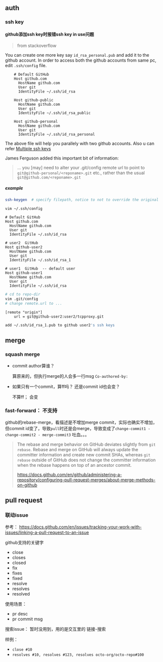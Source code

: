 

## auth



### ssh key



#### github添加ssh key时报错ssh key in use问题



> from stackoverflow

You can create one more key say `id_rsa_personal.pub` and add it to the github account. In order to access both the github accounts from same pc, edit `.ssh/config` file.

```
    # Default GitHub
    Host github.com
      HostName github.com
      User git
      IdentityFile ~/.ssh/id_rsa

    Host github-public
      HostName github.com
      User git
      IdentityFile ~/.ssh/id_rsa_public

    Host github-personal
      HostName github.com
      User git
      IdentityFile ~/.ssh/id_rsa_personal

```

The above file will help you parallely with two github accounts. Also u can refer [Multiple ssh keys](https://stackoverflow.com/questions/2419566/best-way-to-use-multiple-ssh-private-keys-on-one-client)

James Ferguson added this important bit of information:

> ... you [may] need to alter your .git/config remote url to point to `git@github-personal/<reponame>.git` etc., rather than the usual `git@github.com/<reponame>.git`



##### example



```sh
ssh-keygen  # specify filepath, notice to not to override the original one
```





```shell
vim ~/.ssh/config
```



```
# Default GitHub
Host github.com
  HostName github.com
  User git
  IdentityFile ~/.ssh/id_rsa

# user2  GitHub
Host github-user2
  HostName github.com
  User git
  IdentityFile ~/.ssh/id_rsa_1

# user1  GitHub  -- default user
Host github-user1
  HostName github.com
  User git
  IdentityFile ~/.ssh/id_rsa
```



```sh
# cd to repo-dir
vim .git/config
# change remote.url to ...
```

```
[remote "origin"]
	url = git@github-user2:user2/tcpproxy.git
```



```sh
add ~/.ssh/id_rsa_1.pub to github user2's ssh keys
```



## merge



### squash merge

* commit author算谁？ 

  算原来的，但执行merge的人会多一行msg `Co-authored-by: `

* 如果只有一个commit，算ff吗？ 还是commit id也会变？

  不算ff； 会变



### fast-forward： 不支持

github的rebase-merge，看描述是不增加merge commit，实际也确实不增加，但commit id变了，导致`pull`时还是会merge，导致变成了`change-commit1 - change-commit2 - merge-commit3` 吐血。。。

> The rebase and merge behavior on GitHub deviates slightly from `git rebase`. Rebase and merge on GitHub will always update the committer information and create new commit SHAs, whereas `git rebase` outside of GitHub does not change the committer information when the rebase happens on top of an ancestor commit. 
>
> https://docs.github.com/en/github/administering-a-repository/configuring-pull-request-merges/about-merge-methods-on-github



## pull request



### 联动issue



参考： https://docs.github.com/en/issues/tracking-your-work-with-issues/linking-a-pull-request-to-an-issue



github支持的关键字

- close
- closes
- closed
- fix
- fixes
- fixed
- resolve
- resolves
- resolved



使用场景：

* pr desc
* pr commit msg



搜索issue： 暂时没用到，用的是交互里的 链接-搜索 



样例：

* `close #10`
* `resolves #10, resolves #123, resolves octo-org/octo-repo#100`

